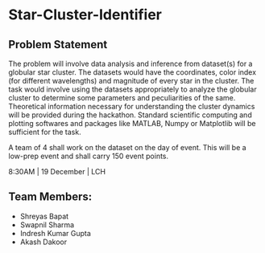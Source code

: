 # Star-Cluster-Identifier

## Problem Statement 

The problem will involve data analysis and inference from dataset(s) for a globular star cluster. The datasets would have the coordinates, color index (for different wavelengths) and magnitude of every star in the cluster. The task would involve using the datasets appropriately to analyze the globular cluster to determine some parameters and peculiarities of the same. Theoretical information necessary for understanding the cluster dynamics will be provided during the hackathon. Standard scientific computing and plotting softwares and packages like MATLAB, Numpy or Matplotlib will be sufficient for the task.

A team of 4 shall work on the dataset on the day of event. This will be a low-prep event and shall carry 150 event points.

8:30AM | 19 December | LCH

## Team Members:

- Shreyas Bapat
- Swapnil Sharma
- Indresh Kumar Gupta
- Akash Dakoor
